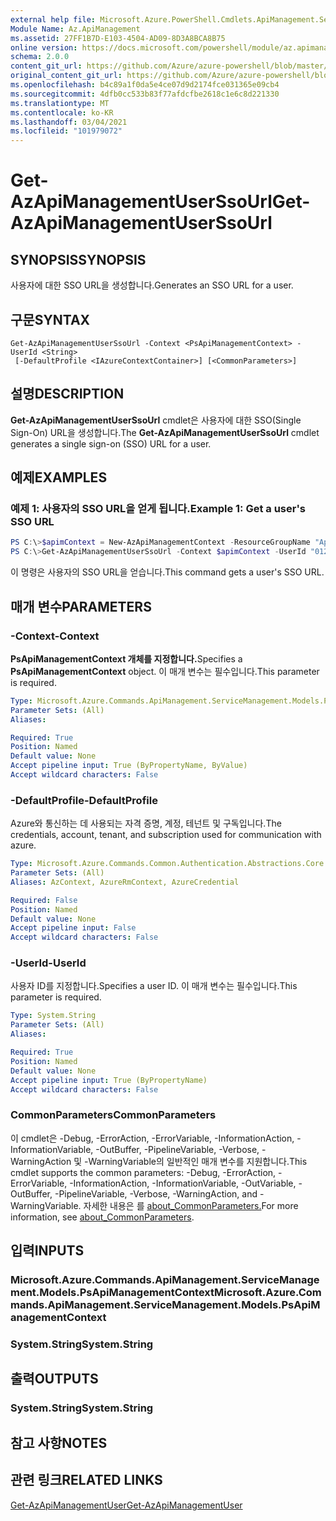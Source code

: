 ```yaml
---
external help file: Microsoft.Azure.PowerShell.Cmdlets.ApiManagement.ServiceManagement.dll-Help.xml
Module Name: Az.ApiManagement
ms.assetid: 27FF1B7D-E103-4504-AD09-8D3A8BCA8B75
online version: https://docs.microsoft.com/powershell/module/az.apimanagement/get-azapimanagementuserssourl
schema: 2.0.0
content_git_url: https://github.com/Azure/azure-powershell/blob/master/src/ApiManagement/ApiManagement/help/Get-AzApiManagementUserSsoUrl.md
original_content_git_url: https://github.com/Azure/azure-powershell/blob/master/src/ApiManagement/ApiManagement/help/Get-AzApiManagementUserSsoUrl.md
ms.openlocfilehash: b4c89a1f0da5e4ce07d9d2174fce031365e09cb4
ms.sourcegitcommit: 4dfb0cc533b83f77afdcfbe2618c1e6c8d221330
ms.translationtype: MT
ms.contentlocale: ko-KR
ms.lasthandoff: 03/04/2021
ms.locfileid: "101979072"
---
```

# <span data-ttu-id="968f1-101">Get-AzApiManagementUserSsoUrl</span><span class="sxs-lookup"><span data-stu-id="968f1-101">Get-AzApiManagementUserSsoUrl</span></span>

## <span data-ttu-id="968f1-102">SYNOPSIS</span><span class="sxs-lookup"><span data-stu-id="968f1-102">SYNOPSIS</span></span>
<span data-ttu-id="968f1-103">사용자에 대한 SSO URL을 생성합니다.</span><span class="sxs-lookup"><span data-stu-id="968f1-103">Generates an SSO URL for a user.</span></span>

## <span data-ttu-id="968f1-104">구문</span><span class="sxs-lookup"><span data-stu-id="968f1-104">SYNTAX</span></span>

```
Get-AzApiManagementUserSsoUrl -Context <PsApiManagementContext> -UserId <String>
 [-DefaultProfile <IAzureContextContainer>] [<CommonParameters>]
```

## <span data-ttu-id="968f1-105">설명</span><span class="sxs-lookup"><span data-stu-id="968f1-105">DESCRIPTION</span></span>
<span data-ttu-id="968f1-106">**Get-AzApiManagementUserSsoUrl** cmdlet은 사용자에 대한 SSO(Single Sign-On) URL을 생성합니다.</span><span class="sxs-lookup"><span data-stu-id="968f1-106">The **Get-AzApiManagementUserSsoUrl** cmdlet generates a single sign-on (SSO) URL for a user.</span></span>

## <span data-ttu-id="968f1-107">예제</span><span class="sxs-lookup"><span data-stu-id="968f1-107">EXAMPLES</span></span>

### <span data-ttu-id="968f1-108">예제 1: 사용자의 SSO URL을 얻게 됩니다.</span><span class="sxs-lookup"><span data-stu-id="968f1-108">Example 1: Get a user's SSO URL</span></span>
```powershell
PS C:\>$apimContext = New-AzApiManagementContext -ResourceGroupName "Api-Default-WestUS" -ServiceName "contoso"
PS C:\>Get-AzApiManagementUserSsoUrl -Context $apimContext -UserId "0123456789"
```

<span data-ttu-id="968f1-109">이 명령은 사용자의 SSO URL을 얻습니다.</span><span class="sxs-lookup"><span data-stu-id="968f1-109">This command gets a user's SSO URL.</span></span>

## <span data-ttu-id="968f1-110">매개 변수</span><span class="sxs-lookup"><span data-stu-id="968f1-110">PARAMETERS</span></span>

### <span data-ttu-id="968f1-111">-Context</span><span class="sxs-lookup"><span data-stu-id="968f1-111">-Context</span></span>
<span data-ttu-id="968f1-112">**PsApiManagementContext 개체를 지정합니다.**</span><span class="sxs-lookup"><span data-stu-id="968f1-112">Specifies a **PsApiManagementContext** object.</span></span>
<span data-ttu-id="968f1-113">이 매개 변수는 필수입니다.</span><span class="sxs-lookup"><span data-stu-id="968f1-113">This parameter is required.</span></span>

```yaml
Type: Microsoft.Azure.Commands.ApiManagement.ServiceManagement.Models.PsApiManagementContext
Parameter Sets: (All)
Aliases:

Required: True
Position: Named
Default value: None
Accept pipeline input: True (ByPropertyName, ByValue)
Accept wildcard characters: False
```

### <span data-ttu-id="968f1-114">-DefaultProfile</span><span class="sxs-lookup"><span data-stu-id="968f1-114">-DefaultProfile</span></span>
<span data-ttu-id="968f1-115">Azure와 통신하는 데 사용되는 자격 증명, 계정, 테넌트 및 구독입니다.</span><span class="sxs-lookup"><span data-stu-id="968f1-115">The credentials, account, tenant, and subscription used for communication with azure.</span></span>

```yaml
Type: Microsoft.Azure.Commands.Common.Authentication.Abstractions.Core.IAzureContextContainer
Parameter Sets: (All)
Aliases: AzContext, AzureRmContext, AzureCredential

Required: False
Position: Named
Default value: None
Accept pipeline input: False
Accept wildcard characters: False
```

### <span data-ttu-id="968f1-116">-UserId</span><span class="sxs-lookup"><span data-stu-id="968f1-116">-UserId</span></span>
<span data-ttu-id="968f1-117">사용자 ID를 지정합니다.</span><span class="sxs-lookup"><span data-stu-id="968f1-117">Specifies a user ID.</span></span>
<span data-ttu-id="968f1-118">이 매개 변수는 필수입니다.</span><span class="sxs-lookup"><span data-stu-id="968f1-118">This parameter is required.</span></span>

```yaml
Type: System.String
Parameter Sets: (All)
Aliases:

Required: True
Position: Named
Default value: None
Accept pipeline input: True (ByPropertyName)
Accept wildcard characters: False
```

### <span data-ttu-id="968f1-119">CommonParameters</span><span class="sxs-lookup"><span data-stu-id="968f1-119">CommonParameters</span></span>
<span data-ttu-id="968f1-120">이 cmdlet은 -Debug, -ErrorAction, -ErrorVariable, -InformationAction, -InformationVariable, -OutBuffer, -PipelineVariable, -Verbose, -WarningAction 및 -WarningVariable의 일반적인 매개 변수를 지원합니다.</span><span class="sxs-lookup"><span data-stu-id="968f1-120">This cmdlet supports the common parameters: -Debug, -ErrorAction, -ErrorVariable, -InformationAction, -InformationVariable, -OutVariable, -OutBuffer, -PipelineVariable, -Verbose, -WarningAction, and -WarningVariable.</span></span> <span data-ttu-id="968f1-121">자세한 내용은 를 [about_CommonParameters.](http://go.microsoft.com/fwlink/?LinkID=113216)</span><span class="sxs-lookup"><span data-stu-id="968f1-121">For more information, see [about_CommonParameters](http://go.microsoft.com/fwlink/?LinkID=113216).</span></span>

## <span data-ttu-id="968f1-122">입력</span><span class="sxs-lookup"><span data-stu-id="968f1-122">INPUTS</span></span>

### <span data-ttu-id="968f1-123">Microsoft.Azure.Commands.ApiManagement.ServiceManagement.Models.PsApiManagementContext</span><span class="sxs-lookup"><span data-stu-id="968f1-123">Microsoft.Azure.Commands.ApiManagement.ServiceManagement.Models.PsApiManagementContext</span></span>

### <span data-ttu-id="968f1-124">System.String</span><span class="sxs-lookup"><span data-stu-id="968f1-124">System.String</span></span>

## <span data-ttu-id="968f1-125">출력</span><span class="sxs-lookup"><span data-stu-id="968f1-125">OUTPUTS</span></span>

### <span data-ttu-id="968f1-126">System.String</span><span class="sxs-lookup"><span data-stu-id="968f1-126">System.String</span></span>

## <span data-ttu-id="968f1-127">참고 사항</span><span class="sxs-lookup"><span data-stu-id="968f1-127">NOTES</span></span>

## <span data-ttu-id="968f1-128">관련 링크</span><span class="sxs-lookup"><span data-stu-id="968f1-128">RELATED LINKS</span></span>

[<span data-ttu-id="968f1-129">Get-AzApiManagementUser</span><span class="sxs-lookup"><span data-stu-id="968f1-129">Get-AzApiManagementUser</span></span>](./Get-AzApiManagementUser.md)


